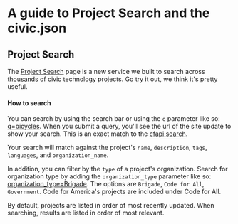 # A guide to Project Search and the civic.json

## Project Search
The [Project Search](http://www.codeforamerica.org/brigade/projects) page is a new service we built to search across [thousands](http://www.codeforamerica.org/brigade/numbers/) of civic technology projects. Go try it out, we think it's pretty useful.

#### How to search
You can search by using the search bar or using the `q` parameter like so: [q=bicycles](http://www.codeforamerica.org/brigade/projects?q=bicycles). When you submit a query, you'll see the url of the site update to show your search. This is an exact match to the [cfapi search](http://www.codeforamerica.org/api/projects?q=bicycles).

Your search will match against the project's `name`, `description`, `tags`, `languages`, and `organization_name`.

In addition, you can filter by the `type` of a project's organization. Search for organization type by adding the `organization_type` parameter like so: [organization_type=Brigade](http://www.codeforamerica.org/brigade/projects?organization_type=Brigade). The options are `Brigade`, `Code for All`, `Government`. Code for America's projects are included under Code for All.

By default, projects are listed in order of most recently updated. When searching, results are listed in order of most relevant.
